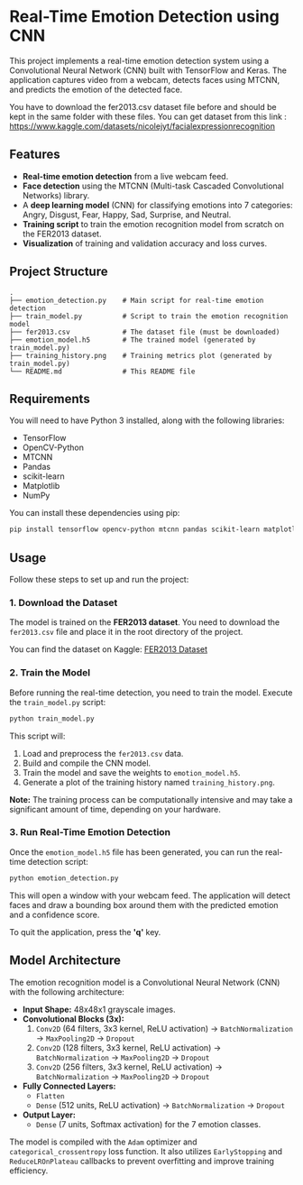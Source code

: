 # Real-Time Emotion Detection using CNN

This project implements a real-time emotion detection system using a Convolutional Neural Network (CNN) built with TensorFlow and Keras. The application captures video from a webcam, detects faces using MTCNN, and predicts the emotion of the detected face.

You have to download the fer2013.csv dataset file before and should be kept in the same folder with these files.
You can get dataset from this link : https://www.kaggle.com/datasets/nicolejyt/facialexpressionrecognition

## Features

  - **Real-time emotion detection** from a live webcam feed.
  - **Face detection** using the MTCNN (Multi-task Cascaded Convolutional Networks) library.
  - A **deep learning model** (CNN) for classifying emotions into 7 categories: Angry, Disgust, Fear, Happy, Sad, Surprise, and Neutral.
  - **Training script** to train the emotion recognition model from scratch on the FER2013 dataset.
  - **Visualization** of training and validation accuracy and loss curves.

## Project Structure

```
.
├── emotion_detection.py    # Main script for real-time emotion detection
├── train_model.py          # Script to train the emotion recognition model
├── fer2013.csv             # The dataset file (must be downloaded)
├── emotion_model.h5        # The trained model (generated by train_model.py)
├── training_history.png    # Training metrics plot (generated by train_model.py)
└── README.md               # This README file
```

## Requirements

You will need to have Python 3 installed, along with the following libraries:

  - TensorFlow
  - OpenCV-Python
  - MTCNN
  - Pandas
  - scikit-learn
  - Matplotlib
  - NumPy

You can install these dependencies using pip:

```bash
pip install tensorflow opencv-python mtcnn pandas scikit-learn matplotlib numpy
```

## Usage

Follow these steps to set up and run the project:

### 1\. Download the Dataset

The model is trained on the **FER2013 dataset**. You need to download the `fer2013.csv` file and place it in the root directory of the project.

You can find the dataset on Kaggle: [FER2013 Dataset](https://www.kaggle.com/datasets/nicolejyt/facialexpressionrecognition)

### 2\. Train the Model

Before running the real-time detection, you need to train the model. Execute the `train_model.py` script:

```bash
python train_model.py
```

This script will:

1.  Load and preprocess the `fer2013.csv` data.
2.  Build and compile the CNN model.
3.  Train the model and save the weights to `emotion_model.h5`.
4.  Generate a plot of the training history named `training_history.png`.

**Note:** The training process can be computationally intensive and may take a significant amount of time, depending on your hardware.

### 3\. Run Real-Time Emotion Detection

Once the `emotion_model.h5` file has been generated, you can run the real-time detection script:

```bash
python emotion_detection.py
```

This will open a window with your webcam feed. The application will detect faces and draw a bounding box around them with the predicted emotion and a confidence score.

To quit the application, press the **'q'** key.

## Model Architecture

The emotion recognition model is a Convolutional Neural Network (CNN) with the following architecture:

  - **Input Shape:** 48x48x1 grayscale images.
  - **Convolutional Blocks (3x):**
    1.  `Conv2D` (64 filters, 3x3 kernel, ReLU activation) -\> `BatchNormalization` -\> `MaxPooling2D` -\> `Dropout`
    2.  `Conv2D` (128 filters, 3x3 kernel, ReLU activation) -\> `BatchNormalization` -\> `MaxPooling2D` -\> `Dropout`
    3.  `Conv2D` (256 filters, 3x3 kernel, ReLU activation) -\> `BatchNormalization` -\> `MaxPooling2D` -\> `Dropout`
  - **Fully Connected Layers:**
      - `Flatten`
      - `Dense` (512 units, ReLU activation) -\> `BatchNormalization` -\> `Dropout`
  - **Output Layer:**
      - `Dense` (7 units, Softmax activation) for the 7 emotion classes.

The model is compiled with the `Adam` optimizer and `categorical_crossentropy` loss function. It also utilizes `EarlyStopping` and `ReduceLROnPlateau` callbacks to prevent overfitting and improve training efficiency.

